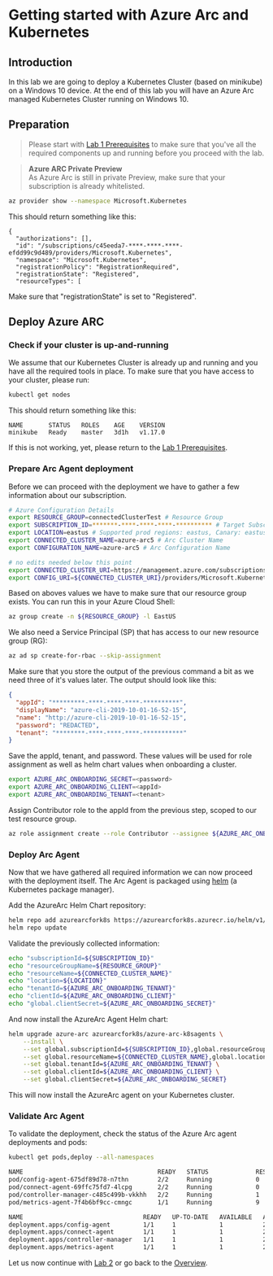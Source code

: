# Getting started with Azure Arc and Kubernetes

## Introduction

In this lab we are going to deploy a Kubernetes Cluster (based on minikube) on a Windows 10 device. At the end of this lab you will have an Azure Arc managed Kubernetes Cluster running on Windows 10.

## Preparation

> Please start with [Lab 1 Prerequisites](/arck8s/lab1/lab1_prerequisites.md) to make sure that you've all the required components up and running before you proceed with the lab.

> **Azure ARC Private Preview**  
> As Azure Arc is still in private Preview, make sure that your subscription is already whitelisted.

```bash
az provider show --namespace Microsoft.Kubernetes
```

This should return something like this:

```console
{
  "authorizations": [],
  "id": "/subscriptions/c45eeda7-****-****-****-efdd99c9d489/providers/Microsoft.Kubernetes",
  "namespace": "Microsoft.Kubernetes",
  "registrationPolicy": "RegistrationRequired",
  "registrationState": "Registered",
  "resourceTypes": [
```

Make sure that "registrationState" is set to "Registered".

## Deploy Azure ARC

### Check if your cluster is up-and-running

We assume that our Kubernetes Cluster is already up and running and you have all the required tools in place. To make sure that you have access to your cluster, please run:

```bash
kubectl get nodes
```

This should return something like this:

```console
NAME       STATUS   ROLES    AGE    VERSION
minikube   Ready    master   3d1h   v1.17.0
```

If this is not working, yet, please return to the [Lab 1 Prerequisites](/arck8s/lab1/lab1_prerequisites.md).

### Prepare Arc Agent deployment

Before we can proceed with the deployment we have to gather a few information about our subscription.

```bash
# Azure Configuration Details
export RESOURCE_GROUP=connectedClusterTest # Resource Group
export SUBSCRIPTION_ID=*******-****-****-****-********** # Target Subscription ID
export LOCATION=eastus # Supported prod regions: eastus, Canary: eastus2euap (internal only)
export CONNECTED_CLUSTER_NAME=azure-arc5 # Arc Cluster Name
export CONFIGURATION_NAME=azure-arc5 # Arc Configuration Name

# no edits needed below this point 
export CONNECTED_CLUSTER_URI=https://management.azure.com/subscriptions/${SUBSCRIPTION_ID}/resourceGroups/${RESOURCE_GROUP}/providers/Microsoft.Kubernetes/connectedClusters/${CONNECTED_CLUSTER_NAME}
export CONFIG_URI=${CONNECTED_CLUSTER_URI}/providers/Microsoft.KubernetesConfiguration/sourceControlConfigurations/${CONFIGURATION_NAME}
```

Based on aboves values we have to make sure that our resource group exists. You can run this in your Azure Cloud Shell:

```bash
az group create -n ${RESOURCE_GROUP} -l EastUS
```

We also need a Service Principal (SP) that has access to our new resource group (RG):

```bash
az ad sp create-for-rbac --skip-assignment
```

Make sure that you store the output of the previous command a bit as we need three of it's values later. The output should look like this:

```json
{
  "appId": "*********-****-****-****-**********",
  "displayName": "azure-cli-2019-10-01-16-52-15",
  "name": "http://azure-cli-2019-10-01-16-52-15",
  "password": "REDACTED",
  "tenant": "********-****-****-****-***********"
}
```

Save the appId, tenant, and password. These values will be used for role assignment as well as helm chart values when onboarding a cluster.

```bash
export AZURE_ARC_ONBOARDING_SECRET=<password>
export AZURE_ARC_ONBOARDING_CLIENT=<appId>
export AZURE_ARC_ONBOARDING_TENANT=<tenant>
```

Assign Contributor role to the appId from the previous step, scoped to our test resource group.

```bash
az role assignment create --role Contributor --assignee ${AZURE_ARC_ONBOARDING_CLIENT} -g ${RESOURCE_GROUP}
```

### Deploy Arc Agent

Now that we have gathered all required information we can now proceed with the deployment itself. The Arc Agent is packaged using [helm](http://helm.sh) (a Kubernetes package manager).

Add the AzureArc Helm Chart repository:

```bash
helm repo add azurearcfork8s https://azurearcfork8s.azurecr.io/helm/v1/repo
helm repo update
```

Validate the previously collected information:

```bash
echo "subscriptionId=${SUBSCRIPTION_ID}"
echo "resourceGroupName=${RESOURCE_GROUP}"
echo "resourceName=${CONNECTED_CLUSTER_NAME}"
echo "location=${LOCATION}"
echo "tenantId=${AZURE_ARC_ONBOARDING_TENANT}"
echo "clientId=${AZURE_ARC_ONBOARDING_CLIENT}"
echo "global.clientSecret=${AZURE_ARC_ONBOARDING_SECRET}"
```

And now install the AzureArc Agent Helm chart:

```bash
helm upgrade azure-arc azurearcfork8s/azure-arc-k8sagents \
    --install \
    --set global.subscriptionId=${SUBSCRIPTION_ID},global.resourceGroupName=${RESOURCE_GROUP} \
    --set global.resourceName=${CONNECTED_CLUSTER_NAME},global.location=${LOCATION} \
    --set global.tenantId=${AZURE_ARC_ONBOARDING_TENANT} \
    --set global.clientId=${AZURE_ARC_ONBOARDING_CLIENT} \
    --set global.clientSecret=${AZURE_ARC_ONBOARDING_SECRET}
```

This will now install the AzureArc agent on your Kubernetes cluster.

### Validate Arc Agent

To validate the deployment, check the status of the Azure Arc agent deployments and pods:

```bash
kubectl get pods,deploy --all-namespaces
```

```bash
NAME                                     READY   STATUS             RESTARTS   AGE
pod/config-agent-675df89d78-n7thn        2/2     Running            0          41m
pod/connect-agent-69ffc75fd7-4lcpg       2/2     Running            0          41m
pod/controller-manager-c485c499b-vkkhh   2/2     Running            1          41m
pod/metrics-agent-7f4b6bf9cc-cmngc       1/1     Running            9          41m

NAME                                 READY   UP-TO-DATE   AVAILABLE   AGE
deployment.apps/config-agent         1/1     1            1           2d
deployment.apps/connect-agent        1/1     1            1           2d
deployment.apps/controller-manager   1/1     1            1           2d
deployment.apps/metrics-agent        1/1     1            1           2d
```

Let us now continue with [Lab 2](/arck8s/lab2/lab2.md) or go back to the [Overview](/README.md).
